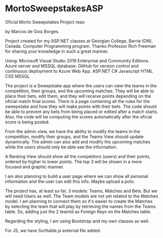 # MortoSweepstakesASP
Oficial Morto Sweepstakes Project repo

by Marcos de Gois Borges.

Project created for my ASP.NET classes at Georgian College, Barrie (ON), Canada. Computer Programming program.
Thanks Professor Rich Freeman for sharing your knowledge in such a great manner.

Using:  Microsoft Visual Studio 2019 Enterprise and Community Editions.
        Azure server and MSSQL database.
        GitHub for version control and continuous deployment to Azure Web App.
        ASP.NET
        C#
        Javascript
        HTML
        CSS
        MSSQL
        
The project is a Sweepstake app where the users can view the teams in the competition, their groups, and the upcoming matches. They will be able to place their bets, edit them, and they will receive points depending on the oficial match final scores. There is a page containing all the rules for the sweepstake and how they will make points with their bets. The code should be able to prevent any bets from being placed or edited after a match starts. Also, the code will be computing the scores automatically after the oficial score is being posted.

From the admin view, we have the ability to modify the teams in the competition, modify their groups, and the Teams View should update dynamically. The admin can also add and modify the upcoming matches while the users should only be able see the information.

A Ranking View should show all the competitors (users) and their points, ordered by higher to lower points. The top 3 will be shown in a more focused and graphic manner.

I am also planning to build a user page where we can show all personal information and the user can edit this info. Maybe upload a poto.

The project has, at least so far, 3 models: Teams, Matches and Bets. But we will need Users as well. The Team models are not yet related to the Matches model. I am planning to connect them so it's easier to create the Matches by selecting the team that will play by retrieving the names from the Teams table. So, adding just the 2 teamId as Foreign Keys on the Matches table. 

Regarding the styling, I am using Bootstrap and my own classes as well.

For JS, we have Sorttable.js external file added.
